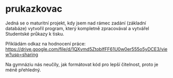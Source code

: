 # prukazkovac
Jedná se o maturitní projekt, kdy jsem nad rámec zadání (základní databáze) vytvořil program, který kompletně zpracovával a vytvářel Studentské průkazy k tisku.

Přikládám odkaz na hodnocení práce:
https://drive.google.com/file/d/1QXvmd5ZtoblfFF61U0w0er555o5yDCE3/view?usp=sharing

Na gymnáziu nás neučily, jak formátovat kód pro lepší čitelnost, proto je méně přehledný.
